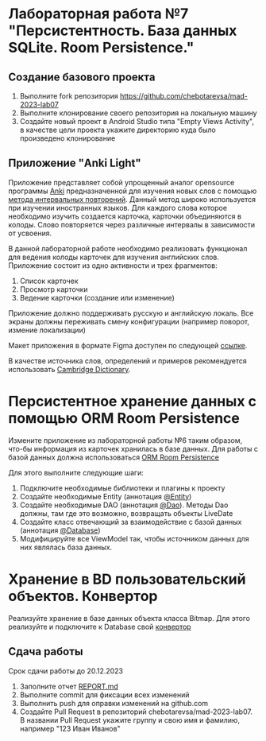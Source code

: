 # Лабораторная работа №7 "Персистентность. База данных SQLite. Room Persistence."

## Создание базового проекта

1. Выполните fork репозитория https://github.com/chebotarevsa/mad-2023-lab07
2. Выполните клонирование своего репозитория на локальную машину
3. Создайте новый проект в Android Studio типа "Empty Views Activity",
   в качестве цели проекта укажите директорию куда было произведено клонирование


## Приложение "Anki Light"

Приложение представляет собой упрощенный аналог opensource
программы [Anki](https://apps.ankiweb.net/)
предназначенной для изучения новых слов с
помощью [метода интервальных повторений](https://habr.com/ru/companies/puzzleenglish/articles/408921/).
Данный метод широко используется при изучении иностранных языков. Для каждого слова которое
необходимо изучить создается карточка, карточки объединяются в колоды.
Слово повторяется через различные интервалы в зависимости от усвоения.

В данной лабораторной работе необходимо реализовать функционал для ведения колоды карточек для
изучения английских слов. Приложение состоит из одно активности и трех фрагментов:

1. Список карточек
2. Просмотр карточки
3. Ведение карточки (создание или изменение)

Приложение должно поддерживать русскую и английскую локаль.
Все экраны должны переживать смену конфигурации (например поворот, измение локализации)

Макет приложения в формате Figma доступен по
следующей [ссылке](https://www.figma.com/file/FQFEOn3g0PUbEJ2w4L87cB/Labs?type=design&node-id=32%3A2&mode=design&t=jSa86bsxctk1cXid-1).

В качестве источника слов, определений и примеров рекомендуется
использовать [Cambridge Dictionary](https://dictionary.cambridge.org/).

# Персистентное хранение данных с помощью ORM Room Persistence
Измените приложение из лабораторной работы №6 таким образом, что-бы информация
из карточек хранилась в базе данных. Для работы с базой данных должна использоваться [ORM Room Persistence](https://developer.android.com/training/data-storage/room)

Для этого выполните следующие шаги:
1. Подключите необходимые библиотеки и плагины к проекту
2. Создайте необходимые Entity  (аннотация [@Entity](https://developer.android.com/reference/kotlin/androidx/room/Entity))
3. Создайте необходимые DAO (аннотация [@Dao](https://developer.android.com/reference/kotlin/androidx/room/Dao)). 
Методы Dao должны, там где это возможно, возвращать объекты LiveDate 
4. Создайте класс отвечающий за взаимодействие с базой данных (аннотация [@Database](https://developer.android.com/reference/kotlin/androidx/room/Database))
5. Модифицируйте все ViewModel так, чтобы источником данных для них являлась база данных.

#  Хранение в BD пользовательский объектов. Конвертор
Реализуйте хранение в базе данных объекта класса Bitmap.
Для этого реализуйте и подключите к Database свой [конвертор](https://developer.android.com/training/data-storage/room/referencing-data)

## Сдача работы
Срок сдачи работы до 20.12.2023
1. Заполните отчет [REPORT.md](REPORT.md)
2. Выполните commit для фиксации всех изменений
3. Выполнить push для оправки изменений на github.com
4. Создайте Pull Request в репозиторий chebotarevsa/mad-2023-lab07.
   В названии Pull Request укажите группу и свою имя и фамилию, например "123 Иван Иванов"